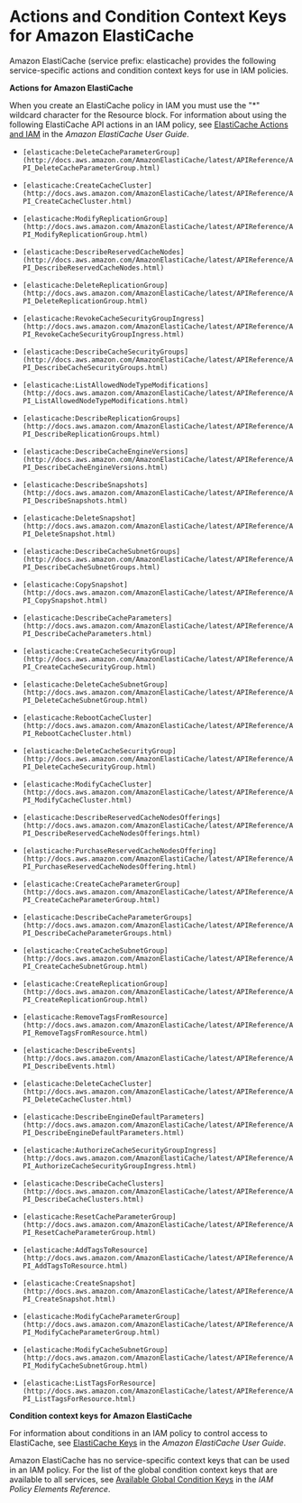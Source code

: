 # Actions and Condition Context Keys for Amazon ElastiCache<a name="list_elasticache"></a>

Amazon ElastiCache \(service prefix: elasticache\) provides the following service\-specific actions and condition context keys for use in IAM policies\.

**Actions for Amazon ElastiCache**

When you create an ElastiCache policy in IAM you must use the "\*" wildcard character for the Resource block\. For information about using the following ElastiCache API actions in an IAM policy, see [ElastiCache Actions and IAM](http://docs.aws.amazon.com/AmazonElastiCache/latest/UserGuide/UsingIAM.html#UsingIAM.ElastiCacheActions) in the *Amazon ElastiCache User Guide*\.

+ `[elasticache:DeleteCacheParameterGroup](http://docs.aws.amazon.com/AmazonElastiCache/latest/APIReference/API_DeleteCacheParameterGroup.html)`

+ `[elasticache:CreateCacheCluster](http://docs.aws.amazon.com/AmazonElastiCache/latest/APIReference/API_CreateCacheCluster.html)`

+ `[elasticache:ModifyReplicationGroup](http://docs.aws.amazon.com/AmazonElastiCache/latest/APIReference/API_ModifyReplicationGroup.html)`

+ `[elasticache:DescribeReservedCacheNodes](http://docs.aws.amazon.com/AmazonElastiCache/latest/APIReference/API_DescribeReservedCacheNodes.html)`

+ `[elasticache:DeleteReplicationGroup](http://docs.aws.amazon.com/AmazonElastiCache/latest/APIReference/API_DeleteReplicationGroup.html)`

+ `[elasticache:RevokeCacheSecurityGroupIngress](http://docs.aws.amazon.com/AmazonElastiCache/latest/APIReference/API_RevokeCacheSecurityGroupIngress.html)`

+ `[elasticache:DescribeCacheSecurityGroups](http://docs.aws.amazon.com/AmazonElastiCache/latest/APIReference/API_DescribeCacheSecurityGroups.html)`

+ `[elasticache:ListAllowedNodeTypeModifications](http://docs.aws.amazon.com/AmazonElastiCache/latest/APIReference/API_ListAllowedNodeTypeModifications.html)`

+ `[elasticache:DescribeReplicationGroups](http://docs.aws.amazon.com/AmazonElastiCache/latest/APIReference/API_DescribeReplicationGroups.html)`

+ `[elasticache:DescribeCacheEngineVersions](http://docs.aws.amazon.com/AmazonElastiCache/latest/APIReference/API_DescribeCacheEngineVersions.html)`

+ `[elasticache:DescribeSnapshots](http://docs.aws.amazon.com/AmazonElastiCache/latest/APIReference/API_DescribeSnapshots.html)`

+ `[elasticache:DeleteSnapshot](http://docs.aws.amazon.com/AmazonElastiCache/latest/APIReference/API_DeleteSnapshot.html)`

+ `[elasticache:DescribeCacheSubnetGroups](http://docs.aws.amazon.com/AmazonElastiCache/latest/APIReference/API_DescribeCacheSubnetGroups.html)`

+ `[elasticache:CopySnapshot](http://docs.aws.amazon.com/AmazonElastiCache/latest/APIReference/API_CopySnapshot.html)`

+ `[elasticache:DescribeCacheParameters](http://docs.aws.amazon.com/AmazonElastiCache/latest/APIReference/API_DescribeCacheParameters.html)`

+ `[elasticache:CreateCacheSecurityGroup](http://docs.aws.amazon.com/AmazonElastiCache/latest/APIReference/API_CreateCacheSecurityGroup.html)`

+ `[elasticache:DeleteCacheSubnetGroup](http://docs.aws.amazon.com/AmazonElastiCache/latest/APIReference/API_DeleteCacheSubnetGroup.html)`

+ `[elasticache:RebootCacheCluster](http://docs.aws.amazon.com/AmazonElastiCache/latest/APIReference/API_RebootCacheCluster.html)`

+ `[elasticache:DeleteCacheSecurityGroup](http://docs.aws.amazon.com/AmazonElastiCache/latest/APIReference/API_DeleteCacheSecurityGroup.html)`

+ `[elasticache:ModifyCacheCluster](http://docs.aws.amazon.com/AmazonElastiCache/latest/APIReference/API_ModifyCacheCluster.html)`

+ `[elasticache:DescribeReservedCacheNodesOfferings](http://docs.aws.amazon.com/AmazonElastiCache/latest/APIReference/API_DescribeReservedCacheNodesOfferings.html)`

+ `[elasticache:PurchaseReservedCacheNodesOffering](http://docs.aws.amazon.com/AmazonElastiCache/latest/APIReference/API_PurchaseReservedCacheNodesOffering.html)`

+ `[elasticache:CreateCacheParameterGroup](http://docs.aws.amazon.com/AmazonElastiCache/latest/APIReference/API_CreateCacheParameterGroup.html)`

+ `[elasticache:DescribeCacheParameterGroups](http://docs.aws.amazon.com/AmazonElastiCache/latest/APIReference/API_DescribeCacheParameterGroups.html)`

+ `[elasticache:CreateCacheSubnetGroup](http://docs.aws.amazon.com/AmazonElastiCache/latest/APIReference/API_CreateCacheSubnetGroup.html)`

+ `[elasticache:CreateReplicationGroup](http://docs.aws.amazon.com/AmazonElastiCache/latest/APIReference/API_CreateReplicationGroup.html)`

+ `[elasticache:RemoveTagsFromResource](http://docs.aws.amazon.com/AmazonElastiCache/latest/APIReference/API_RemoveTagsFromResource.html)`

+ `[elasticache:DescribeEvents](http://docs.aws.amazon.com/AmazonElastiCache/latest/APIReference/API_DescribeEvents.html)`

+ `[elasticache:DeleteCacheCluster](http://docs.aws.amazon.com/AmazonElastiCache/latest/APIReference/API_DeleteCacheCluster.html)`

+ `[elasticache:DescribeEngineDefaultParameters](http://docs.aws.amazon.com/AmazonElastiCache/latest/APIReference/API_DescribeEngineDefaultParameters.html)`

+ `[elasticache:AuthorizeCacheSecurityGroupIngress](http://docs.aws.amazon.com/AmazonElastiCache/latest/APIReference/API_AuthorizeCacheSecurityGroupIngress.html)`

+ `[elasticache:DescribeCacheClusters](http://docs.aws.amazon.com/AmazonElastiCache/latest/APIReference/API_DescribeCacheClusters.html)`

+ `[elasticache:ResetCacheParameterGroup](http://docs.aws.amazon.com/AmazonElastiCache/latest/APIReference/API_ResetCacheParameterGroup.html)`

+ `[elasticache:AddTagsToResource](http://docs.aws.amazon.com/AmazonElastiCache/latest/APIReference/API_AddTagsToResource.html)`

+ `[elasticache:CreateSnapshot](http://docs.aws.amazon.com/AmazonElastiCache/latest/APIReference/API_CreateSnapshot.html)`

+ `[elasticache:ModifyCacheParameterGroup](http://docs.aws.amazon.com/AmazonElastiCache/latest/APIReference/API_ModifyCacheParameterGroup.html)`

+ `[elasticache:ModifyCacheSubnetGroup](http://docs.aws.amazon.com/AmazonElastiCache/latest/APIReference/API_ModifyCacheSubnetGroup.html)`

+ `[elasticache:ListTagsForResource](http://docs.aws.amazon.com/AmazonElastiCache/latest/APIReference/API_ListTagsForResource.html)`

**Condition context keys for Amazon ElastiCache**

For information about conditions in an IAM policy to control access to ElastiCache, see [ElastiCache Keys](http://docs.aws.amazon.com/AmazonElastiCache/latest/UserGuide/UsingIAM.html#UsingIAM.Keys) in the *Amazon ElastiCache User Guide*\.

Amazon ElastiCache has no service\-specific context keys that can be used in an IAM policy\. For the list of the global condition context keys that are available to all services, see [Available Global Condition Keys](reference_policies_condition-keys.md#AvailableKeys) in the *IAM Policy Elements Reference*\.